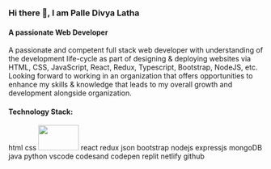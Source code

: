 ### Hi there 👋, I am Palle Divya Latha 

#### A passionate Web Developer
A passionate and competent full stack web developer with understanding of the development life-cycle as part of designing & deploying websites via HTML, CSS, JavaScript, React, Redux, Typescript, Bootstrap, NodeJS, etc. Looking forward to working in an organization that offers opportunities to enhance my skills & knowledge that leads to my overall growth and development alongside organization.


#### Technology Stack:

html css <img src="https://veriakademi.com/images/javascript-proje.png" width="80" height="50" />
 react redux json bootstrap nodejs expressjs mongoDB java python vscode codesand codepen replit netlify github



